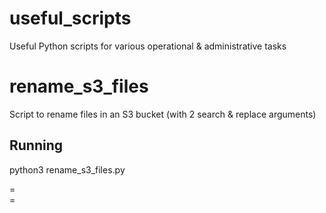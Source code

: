 # useful_scripts
Useful Python scripts for various operational &amp; administrative tasks

# rename_s3_files
Script to rename files in an S3 bucket (with 2 search & replace arguments)

## Running
python3 rename_s3_files.py <s3 bucket> <s3 prefix> <search>=<replace> <search>=<replace>
